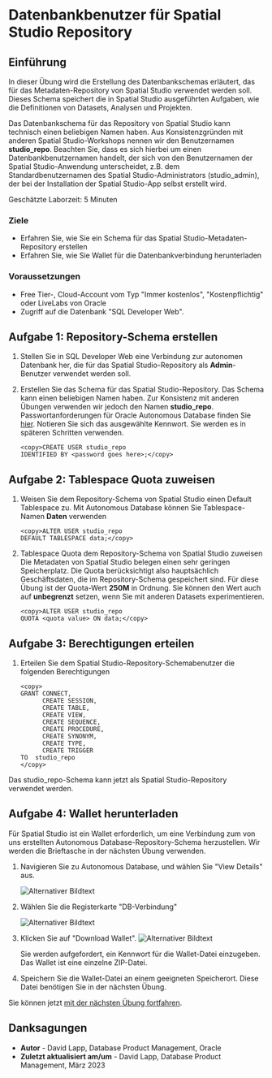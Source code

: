 # Datenbankbenutzer für Spatial Studio Repository

## Einführung

In dieser Übung wird die Erstellung des Datenbankschemas erläutert, das für das Metadaten-Repository von Spatial Studio verwendet werden soll. Dieses Schema speichert die in Spatial Studio ausgeführten Aufgaben, wie die Definitionen von Datasets, Analysen und Projekten.

Das Datenbankschema für das Repository von Spatial Studio kann technisch einen beliebigen Namen haben. Aus Konsistenzgründen mit anderen Spatial Studio-Workshops nennen wir den Benutzernamen **studio\_repo**. Beachten Sie, dass es sich hierbei um einen Datenbankbenutzernamen handelt, der sich von den Benutzernamen der Spatial Studio-Anwendung unterscheidet, z.B. dem Standardbenutzernamen des Spatial Studio-Administrators (studio\_admin), der bei der Installation der Spatial Studio-App selbst erstellt wird.

Geschätzte Laborzeit: 5 Minuten

### Ziele

*   Erfahren Sie, wie Sie ein Schema für das Spatial Studio-Metadaten-Repository erstellen
*   Erfahren Sie, wie Sie Wallet für die Datenbankverbindung herunterladen

### Voraussetzungen

*   Free Tier-, Cloud-Account vom Typ "Immer kostenlos", "Kostenpflichtig" oder LiveLabs von Oracle
*   Zugriff auf die Datenbank "SQL Developer Web".

## Aufgabe 1: Repository-Schema erstellen

1.  Stellen Sie in SQL Developer Web eine Verbindung zur autonomen Datenbank her, die für das Spatial Studio-Repository als **Admin**\-Benutzer verwendet werden soll.
    
2.  Erstellen Sie das Schema für das Spatial Studio-Repository. Das Schema kann einen beliebigen Namen haben. Zur Konsistenz mit anderen Übungen verwenden wir jedoch den Namen **studio\_repo**. Passwortanforderungen für Oracle Autonomous Database finden Sie [hier](https://docs.oracle.com/en/cloud/paas/autonomous-database/adbsa/manage-users-create.html#GUID-72DFAF2A-C4C3-4FAC-A75B-846CC6EDBA3F). Notieren Sie sich das ausgewählte Kennwort. Sie werden es in späteren Schritten verwenden.
    
        <copy>CREATE USER studio_repo
        IDENTIFIED BY <password goes here>;</copy>
        

## Aufgabe 2: Tablespace Quota zuweisen

1.  Weisen Sie dem Repository-Schema von Spatial Studio einen Default Tablespace zu. Mit Autonomous Database können Sie Tablespace-Namen **Daten** verwenden
    
        <copy>ALTER USER studio_repo
        DEFAULT TABLESPACE data;</copy>
        
2.  Tablespace Quota dem Repository-Schema von Spatial Studio zuweisen Die Metadaten von Spatial Studio belegen einen sehr geringen Speicherplatz. Die Quota berücksichtigt also hauptsächlich Geschäftsdaten, die im Repository-Schema gespeichert sind. Für diese Übung ist der Quota-Wert **250M** in Ordnung. Sie können den Wert auch auf **unbegrenzt** setzen, wenn Sie mit anderen Datasets experimentieren.
    
        <copy>ALTER USER studio_repo
        QUOTA <quota value> ON data;</copy>
        

## Aufgabe 3: Berechtigungen erteilen

1.  Erteilen Sie dem Spatial Studio-Repository-Schemabenutzer die folgenden Berechtigungen
    
        <copy>
        GRANT CONNECT,
              CREATE SESSION,
              CREATE TABLE,
              CREATE VIEW,
              CREATE SEQUENCE,
              CREATE PROCEDURE,
              CREATE SYNONYM,
              CREATE TYPE,
              CREATE TRIGGER
        TO  studio_repo
        </copy>
        

Das studio\_repo-Schema kann jetzt als Spatial Studio-Repository verwendet werden.

## Aufgabe 4: Wallet herunterladen

Für Spatial Studio ist ein Wallet erforderlich, um eine Verbindung zum von uns erstellten Autonomous Database-Repository-Schema herzustellen. Wir werden die Brieftasche in der nächsten Übung verwenden.

1.  Navigieren Sie zu Autonomous Database, und wählen Sie "View Details" aus.
    
    ![Alternativer Bildtext](images/repo-schema-1.png "Bildtitel")
    
2.  Wählen Sie die Registerkarte "DB-Verbindung"
    
    ![Alternativer Bildtext](images/repo-schema-2.png "Bildtitel")
    
3.  Klicken Sie auf "Download Wallet". ![Alternativer Bildtext](images/repo-schema-3.png "Bildtitel")
    
    Sie werden aufgefordert, ein Kennwort für die Wallet-Datei einzugeben. Das Wallet ist eine einzelne ZIP-Datei.
    
4.  Speichern Sie die Wallet-Datei an einem geeigneten Speicherort. Diese Datei benötigen Sie in der nächsten Übung.
    

Sie können jetzt [mit der nächsten Übung fortfahren](#next).

## Danksagungen

*   **Autor** - David Lapp, Database Product Management, Oracle
*   **Zuletzt aktualisiert am/um** - David Lapp, Database Product Management, März 2023